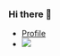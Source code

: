 ### Hi there 👋

- [Profile](https://www.nri-digital.jp/people/kokihoshihara/)
- <a href="https://atcoder.jp/users/kohoshi" target="_blank" title="kohoshi"><img src="https://img.shields.io/endpoint?url=https%3A%2F%2Fatcoder-badges.now.sh%2Fapi%2Fatcoder%2Fjson%2Fkohoshi" /></a>
